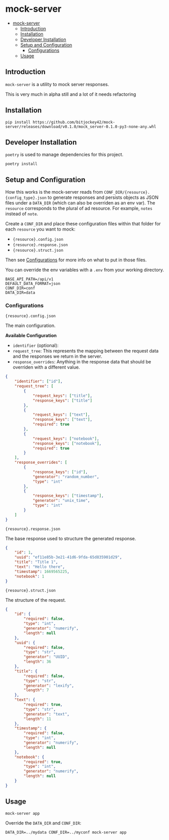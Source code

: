 # mock-server

- [mock-server](#mock-server)
  - [Introduction](#introduction)
  - [Installation](#installation)
  - [Developer Installation](#developer-installation)
  - [Setup and Configuration](#setup-and-configuration)
    - [Configurations](#configurations)
  - [Usage](#usage)

## Introduction

`mock-server` is a utility to mock server responses.

This is very much in alpha still and a lot of it needs refactoring

## Installation

```shell
pip install https://github.com/bitjockey42/mock-server/releases/download/v0.1.0/mock_server-0.1.0-py3-none-any.whl
```

## Developer Installation

`poetry` is used to manage dependencies for this project.

```shell
poetry install
```

## Setup and Configuration

How this works is the mock-server reads from `CONF_DIR/{resource}.{config_type}.json` to generate responses and persists objects as JSON files under a `DATA_DIR` (which can also be overriden as an env var). The `resource` corresponds to the plural of ad resource. For example, `notes` instead of `note`.

Create a `CONF_DIR` and place these configuration files within that folder for each `resource` you want to mock:

- `{resource}.config.json`
- `{resource}.response.json`
- `{resource}.struct.json`

Then see [Configurations](#configurations) for more info on what to put in those files.

You can override the env variables with a `.env` from your working directory.

```env
BASE_API_PATH=/api/v1
DEFAULT_DATA_FORMAT=json
CONF_DIR=conf
DATA_DIR=data
```

### Configurations

`{resource}.config.json`

The main configuration.

**Available Configuration**
- `identifier` (optional): 
- `request_tree`: This represents the mapping between the request data and the responses we return in the server.
- `response_overrides`: Anything in the response data that should be overriden with a different value.

```json
{
    "identifier": ["id"],
    "request_tree": [
        {
            "request_keys": ["title"],
            "response_keys": ["title"]
        },
        {
            "request_keys": ["text"],
            "response_keys": ["text"],
            "required": true
        },
        {
            "request_keys": ["notebook"],
            "response_keys": ["notebook"],
            "required": true
        }
    ],
    "response_overrides": [
        {
            "response_keys": ["id"],
            "generator": "random_number",
            "type": "int"
        },
        {
            "response_keys": ["timestamp"],
            "generator": "unix_time",
            "type": "int"
        }
    ]
}
```

`{resource}.response.json`

The base response used to structure the generated response.

```json
{
    "id": 1,
    "uuid": "ef11e85b-3e21-41d6-9fda-65d835901d29",
    "title": "Title 1",
    "text": "Hello there",
    "timestamp": 1669565225,
    "notebook": 1
}
```

`{resource}.struct.json`

The structure of the request.

```json
{
    "id": {
        "required": false,
        "type": "int",
        "generator": "numerify",
        "length": null
    },
    "uuid": {
        "required": false,
        "type": "str",
        "generator": "UUID",
        "length": 36
    },
    "title": {
        "required": false,
        "type": "str",
        "generator": "lexify",
        "length": 7
    },
    "text": {
        "required": true,
        "type": "str",
        "generator": "text",
        "length": 11
    },
    "timestamp": {
        "required": false,
        "type": "int",
        "generator": "numerify",
        "length": null
    },
    "notebook": {
        "required": true,
        "type": "int",
        "generator": "numerify",
        "length": null
    }
}
```

## Usage

```shell
mock-server app
```

Override the `DATA_DIR` and `CONF_DIR`:

```shell
DATA_DIR=../mydata CONF_DIR=../myconf mock-server app
```
